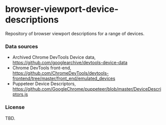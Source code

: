 # browser-viewport-device-descriptions

Repository of browser viewport descriptions for a range of devices.

### Data sources
- Archived Chrome DevTools Device data, https://github.com/googlearchive/devtools-device-data
- Chrome DevTools front-end, https://github.com/ChromeDevTools/devtools-frontend/tree/master/front_end/emulated_devices
- Puppeteer Device Descriptors, https://github.com/GoogleChrome/puppeteer/blob/master/DeviceDescriptors.js

### License

TBD.
